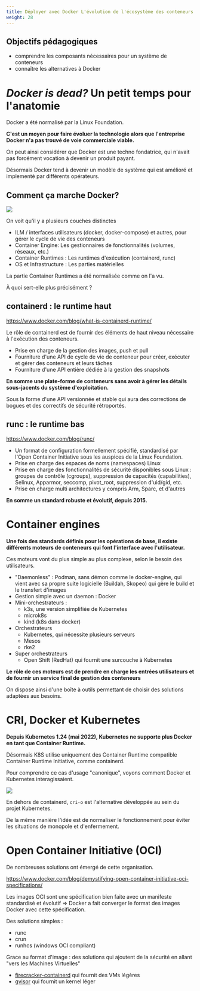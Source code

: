 ```yaml
---
title: Déployer avec Docker L'évolution de l'écosystème des conteneurs
weight: 28
---
```


## Objectifs pédagogiques
  - comprendre les composants nécessaires pour un système de conteneurs
  - connaître les alternatives à Docker

# *Docker is dead?* Un petit temps pour l'anatomie

Docker a été normalisé par la Linux Foundation.

**C'est un moyen pour faire évoluer la technologie alors que l'entreprise Docker n'a pas trouvé de voie commerciale viable.**

On peut ainsi considérer que Docker est une techno fondatrice, qui n'avait pas forcément vocation à devenir un produit payant.

Désormais Docker tend à devenir un modèle de système qui est amélioré et implementé par différents opérateurs.  

## Comment ça marche Docker?

![](https://www.docker.com/wp-content/uploads/974cd631-b57e-470e-a944-78530aaa1a23-1.jpg)

On voit qu'il y a plusieurs couches distinctes
* ILM / interfaces utilisateurs (docker, docker-compose) et autres, pour gérer le cycle de vie des conteneurs 
* Container Engine: Les gestionnaires de fonctionnalités (volumes, réseaux, etc.)
* Container Runtimes : Les runtimes d'exécution (containerd, runc)
* OS et Infrastructure : Les parties matérielles 

La partie Container Runtimes a été normalisée comme on l'a vu. 

À quoi sert-elle plus précisément ?
 
## containerd : le runtime haut

https://www.docker.com/blog/what-is-containerd-runtime/

Le rôle de containerd est de fournir des éléments de haut niveau nécessaire à l'exécution des conteneurs. 

* Prise en charge de la gestion des images, push et pull 
* Fourniture d'une API de cycle de vie de conteneur pour créer, exécuter et gérer des conteneurs et leurs tâches 
* Fourniture d'une API entière dédiée à la gestion des snapshots 
 
**En somme une plate-forme de conteneurs sans avoir à gérer les détails sous-jacents du système d'exploitation.** 

Sous la forme d'une API versionnée et stable qui aura des corrections de bogues et des correctifs de sécurité rétroportés. 

## runc : le runtime bas

https://www.docker.com/blog/runc/

* Un format de configuration formellement spécifié, standardisé par l'Open Container Initiative sous les auspices de la Linux Foundation.
* Prise en charge des espaces de noms (namespaces) Linux
* Prise en charge des fonctionnalités de sécurité disponibles sous Linux : groupes de contrôle (cgroups), suppression de capacités (capabilities), Selinux, Apparmor, seccomp, pivot_root, suppression d'uid/gid, etc.
* Prise en charge multi architectures y compris Arm, Sparc, et d'autres 
<!-- * Profils de performances portables. -->

**En somme un standard robuste et évolutif, depuis 2015.**


# Container engines 

**Une fois des standards définis pour les opérations de base, il existe différents moteurs de conteneurs qui font l'interface avec l'utilisateur.**

Ces moteurs vont du plus simple au plus complexe, selon le besoin des utilisateurs.

* "Daemonless" : Podman, sans démon comme le docker-engine, qui vient avec sa propre suite logicielle (Buildah, Skopeo) qui gère le build et le transfert d'images
* Gestion simple avec un daemon : Docker
* Mini-orchestrateurs : 
  * k3s, une version simplifiée de Kubernetes
  * microk8s
  * kind (k8s dans docker)
* Orchestrateurs 
  * Kubernetes, qui nécessite plusieurs serveurs 
  * Mesos
  * rke2
* Super orchestrateurs 
  * Open Shift (RedHat) qui fournit une surcouche à Kubernetes

**Le rôle de ces moteurs est de prendre en charge les entrées utilisateurs et de fournir un service final de gestion des conteneurs**

On dispose ainsi d'une boîte à outils permettant de choisir des solutions adaptées aux besoins.

# CRI, Docker et Kubernetes

**Depuis Kubernetes 1.24 (mai 2022), Kubernetes ne supporte plus Docker en tant que Container Runtime.**

Désormais K8S utilise uniquement des Container Runtime compatible Container Runtime Initiative, comme containerd.

Pour comprendre ce cas d'usage "canonique", voyons comment Docker et Kubernetes interagissaient.

![](https://miguelminoldo.files.wordpress.com/2022/08/image-1.png)

En dehors de containerd, `cri-o` est l'alternative développée au sein du projet Kubernetes.

De la même manière l'idée est de normaliser le fonctionnement pour éviter les situations de monopole et d'enfermement.

# Open Container Initiative (OCI)

De nombreuses solutions ont émergé de cette organisation.

https://www.docker.com/blog/demystifying-open-container-initiative-oci-specifications/

Les images OCI sont une spécification bien faite avec un manifeste standardisé et évolutif => Docker a fait converger le format des images Docker avec cette spécification.

Des solutions simples :
* runc
* crun
* runhcs (windows OCI compliant)

Grace au format d'image : des solutions qui ajoutent de la sécurité en allant "vers les Machines Virtuelles"
* [firecracker-containerd](https://github.com/firecracker-microvm/firecracker-containerd) qui fournit des VMs légères 
* [gvisor](https://github.com/google/gvisor) qui fournit un kernel léger


